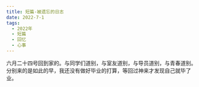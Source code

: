 ```yaml
---
title: 短篇-被遗忘的日志
date: 2022-7-1
tags:
  - 2022年
  - 短篇
  - 回忆
  - 心事
---
```


六月二十四号回到家的。与同学们道别，与室友道别，与导员道别，与青春道别。分别来的是如此的早，我还没有做好毕业的打算，等回过神来才发现自己就毕了业。

